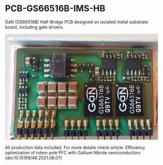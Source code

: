 # PCB-GS66516B-IMS-HB
GaN (GS66516B) Half-Bridge PCB designed on isolated metal substrate board, including gate drivers.

![photo_of_proto](https://github.com/HobbyFactory/PCB-GS66516B-IMS-HB/blob/master/doc/photo.jpg)

All production data included. For more details check article:
Efficiency optimization of totem pole PFC with Gallium Nitride semiconductors (doi:10.15199/48.2021.06.07)
